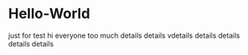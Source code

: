 # Hello-World
just for test 
hi everyone
too much details 
details
vdetails
details
details
details
details
